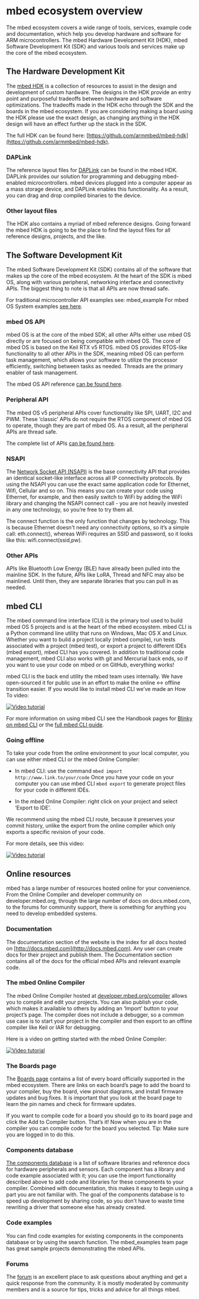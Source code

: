 # mbed ecosystem overview

The mbed ecosystem covers a wide range of tools, services, example code and documentation, which help you develop hardware and software for ARM microcontrollers. The mbed Hardware Development Kit (HDK), mbed Software Development Kit (SDK) and various tools and services make up the core of the mbed ecosystem. 

## The Hardware Development Kit
The [mbed HDK](https://docs.mbed.com/docs/mbed-hardware-development-kit/en/latest/) is a collection of resources to assist in the design and development of custom hardware. The designs in the HDK provide an entry point and purposeful tradeoffs between hardware and software optimizations. The tradeoffs made in the HDK echo through the SDK and the boards in the mbed ecosystem. If you are considering making a board using the HDK please use the exact design, as changing anything in the HDK design will have an effect further up the stack in the SDK. 

The full HDK can be found here: [https://github.com/armmbed/mbed-hdk](https://github.com/armmbed/mbed-hdk). 

### DAPLink
The reference layout files for [DAPLink](https://github.com/mbedmicro/DAPLink) can be found in the mbed HDK. DAPLink provides our solution for programming and debugging mbed-enabled microcontrollers. mbed devices plugged into a computer appear as a mass storage device, and DAPLink enables this functionality. As a result, you can drag and drop compiled binaries to the device. 

### Other layout files
The HDK also contains a myriad of mbed reference designs. Going forward the mbed HDK is going to be the place to find the layout files for all reference designs, projects, and the like. 

## The Software Development Kit
The mbed Software Development Kit (SDK) contains all of the software that makes up the core of the mbed ecosystem. At the heart of the SDK is mbed OS, along with various peripheral, networking interface and connectivity APIs. The biggest thing to note is that all APIs are now thread safe. 

For traditional microcontroller API examples see: mbed_example
For mbed OS System examples [see here](https://developer.mbed.org/teams/mbed-os-examples/).

### mbed OS API
mbed OS is at the core of the mbed SDK; all other APIs either use mbed OS directly or are focused on being compatible with mbed OS. The core of mbed OS is based on the Keil RTX v5 RTOS. mbed OS provides RTOS-like functionality to all other APIs in the SDK, meaning mbed OS can perform task management, which allows your software to utilize the processor efficiently, switching between tasks as needed. Threads are the primary enabler of task management. 

The mbed OS API reference [can be found here](https://docs.mbed.com/docs/mbed-os-api-reference).

### Peripheral API
The mbed OS v5 peripheral APIs cover functionality like SPI, UART, I2C and PWM. These ‘classic’ APIs do not require the RTOS component of mbed OS to operate, though they are part of mbed OS. As a result, all the peripheral APIs are thread safe. 

The complete list of APIs [can be found here](https://docs.mbed.com/docs/mbed-os-api-reference/en/5.1/APIs/io/inputs_outputs/).

### NSAPI
The [Network Socket API (NSAPI)](https://docs.mbed.com/docs/mbed-os-api-reference/en/5.1/APIs/communication/network_sockets/) is the base connectivity API that provides an identical socket-like interface across all IP connectivity protocols. By using the NSAPI you can use the exact same application code for Ethernet, Wifi, Cellular and so on. This means you can create your code using Ethernet, for example, and then easily switch to WiFi by adding the WiFi library and changing the NSAPI connect call - you are not heavily invested in any one technology, so you’re free to try them all.

The connect function is the only function that changes by technology. This is because Ethernet doesn't need any connectivity options, so it’s a simple call: eth.connect(), whereas WiFi requires an SSID and password, so it looks like this: wifi.connect(ssid,pw). 

### Other APIs
APIs like Bluetooth Low Energy (BLE) have already been pulled into the mainline SDK. In the future, APIs like LoRA, Thread and NFC may also be mainlined. Until then, they are separate libraries that you can pull in as needed. 

## mbed CLI
The mbed command line interface (CLI) is the primary tool used to build mbed OS 5 projects and is at the heart of the mbed ecosystem. mbed CLI is a Python command line utility that runs on Windows, Mac OS X and Linux. Whether you want to build a project locally (mbed compile), run tests associated with a project (mbed test), or export a project to different IDEs (mbed export), mbed CLI has you covered. In addition to traditional code management, mbed CLI also works with git and Mercurial back ends, so if you want to use your code on mbed or on GitHub, everything works!

mbed CLI is the back end utility the mbed team uses internally. We have open-sourced it for public use in an effort to make the online <-> offline transition easier. If you would like to install mbed CLI we’ve made an How To video: 

[![Video tutorial](http://img.youtube.com/vi/cM0dFoTuU14/0.jpg)](https://www.youtube.com/watch?v=cM0dFoTuU14)

For more information on using mbed CLI see the Handbook pages for [Blinky on mbed CLI]( https://docs.mbed.com/docs/mbed-os-handbook/en/5.1/getting_started/blinky_cli/) or the [full mbed CLI guide](https://docs.mbed.com/docs/mbed-os-handbook/en/5.1/dev_tools/cli/).

### Going offline


To take your code from the online environment to your local computer, you can use either mbed CLI or the mbed Online Compiler:

* In mbed CLI: use the command  `mbed import http://www.link.to/your/code` Once you have your code on your computer you can use mbed CLI `mbed export` to generate project files for your code in different IDEs. 

* In the mbed Online Compiler: right click on your project and select ‘Export to IDE’. 

We recommend using the mbed CLI route, because it preserves your commit history, unlike the export from the online compiler which only exports a specific revision of your code. 

For more details, see this video: 

<span class="images">[![Video tutorial](http://img.youtube.com/vi/PI1Kq9RSN_Y/0.jpg)](https://www.youtube.com/watch?v=PI1Kq9RSN_Y)</span>

## Online resources
mbed has a large number of resources hosted online for your convenience. From the Online Compiler and developer community on developer.mbed.org, through the large number of docs on docs.mbed.com, to the forums for community support, there is something for anything you need to develop embedded systems. 

### Documentation
The documentation section of the website is the index for all docs hosted on [http://docs.mbed.com](http://docs.mbed.com). Any user can create docs for their project and publish them. The Documentation section contains all of the docs for the official mbed APIs and relevant example code. 



### The mbed Online Compiler
The mbed Online Compiler hosted at [developer.mbed.org/compiler](developer.mbed.org/compiler) allows you to compile and edit your projects. You can also publish your code, which makes it available to others by adding an ‘Import’ button to your project’s page. The compiler does not include a debugger, so a common use case is to start your project in the compiler and then export to an offline compiler like Keil or IAR for debugging. 



Here is a video on getting started with the mbed Online Compiler: 

<span class="images">[![Video tutorial](http://img.youtube.com/vi/L5TcmFFD0iw/0.jpg)](https://www.youtube.com/watch?v=L5TcmFFD0iw)</span>

### The Boards page
The [Boards page](http://developer.mbed.org/platforms) contains a list of every board officially supported in the mbed ecosystem. There are links on each board’s page to add the board to your compiler, buy the board, view pinout diagrams, and install firmware updates and bug fixes. It is important that you look at the board page to learn the pin names and check for firmware updates.


If you want to compile code for a board you should go to its board page and click the Add to Compiler button. That’s it! Now when you are in the compiler you can compile code for the board you selected.
<span class="tips"> Tip: Make sure you are logged in to do this.</span>

### Components database
[The components database](https://developer.mbed.org/components/) is a list of software libraries and reference docs for hardware peripherals and sensors. Each component has a library and code example associated with it; you can use the import functionality described above to add code and libraries for these components to your compiler. Combined with documentation, this makes it easy to begin using a part you are not familiar with. The goal of the components database is to speed up development by sharing code, so you don't have to waste time rewriting a driver that someone else has already created. 



### Code examples
You can find code examples for existing components in the components database or by using the search function. The mbed_examples team page has great sample projects demonstrating the mbed APIs.



### Forums
The [forum](https://forums.mbed.com/) is an excellent place to ask questions about anything and get a quick response from the community. It is mostly moderated by community members and is a source for tips, tricks and advice for all things mbed. 
